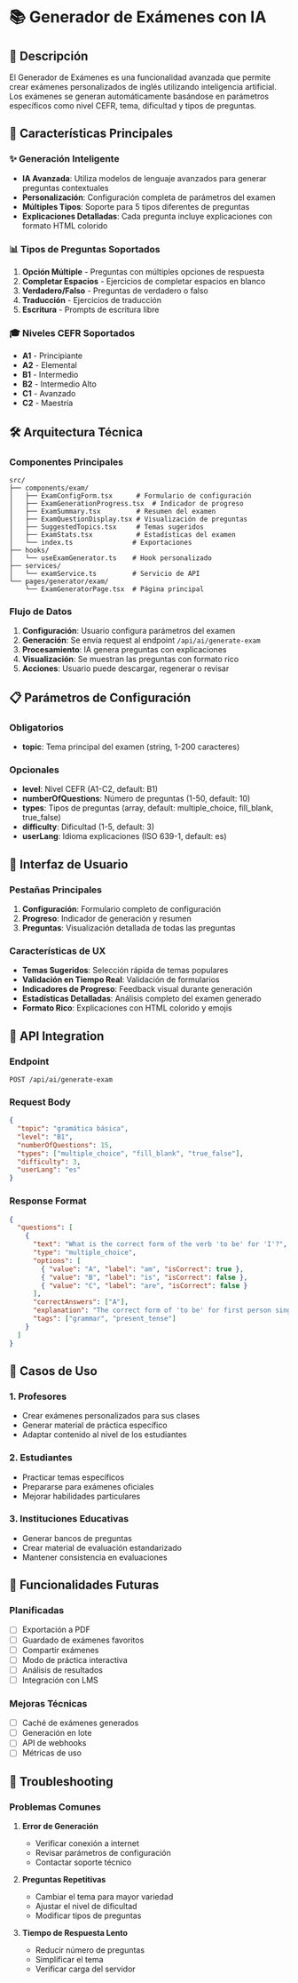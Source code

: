 # 📚 Generador de Exámenes con IA

## 🎯 Descripción

El Generador de Exámenes es una funcionalidad avanzada que permite crear exámenes personalizados de inglés utilizando inteligencia artificial. Los exámenes se generan automáticamente basándose en parámetros específicos como nivel CEFR, tema, dificultad y tipos de preguntas.

## 🚀 Características Principales

### ✨ Generación Inteligente
- **IA Avanzada**: Utiliza modelos de lenguaje avanzados para generar preguntas contextuales
- **Personalización**: Configuración completa de parámetros del examen
- **Múltiples Tipos**: Soporte para 5 tipos diferentes de preguntas
- **Explicaciones Detalladas**: Cada pregunta incluye explicaciones con formato HTML colorido

### 📊 Tipos de Preguntas Soportados

1. **Opción Múltiple** - Preguntas con múltiples opciones de respuesta
2. **Completar Espacios** - Ejercicios de completar espacios en blanco
3. **Verdadero/Falso** - Preguntas de verdadero o falso
4. **Traducción** - Ejercicios de traducción
5. **Escritura** - Prompts de escritura libre

### 🎓 Niveles CEFR Soportados

- **A1** - Principiante
- **A2** - Elemental  
- **B1** - Intermedio
- **B2** - Intermedio Alto
- **C1** - Avanzado
- **C2** - Maestría

## 🛠️ Arquitectura Técnica

### Componentes Principales

```
src/
├── components/exam/
│   ├── ExamConfigForm.tsx      # Formulario de configuración
│   ├── ExamGenerationProgress.tsx  # Indicador de progreso
│   ├── ExamSummary.tsx         # Resumen del examen
│   ├── ExamQuestionDisplay.tsx # Visualización de preguntas
│   ├── SuggestedTopics.tsx     # Temas sugeridos
│   ├── ExamStats.tsx           # Estadísticas del examen
│   └── index.ts               # Exportaciones
├── hooks/
│   └── useExamGenerator.ts    # Hook personalizado
├── services/
│   └── examService.ts         # Servicio de API
└── pages/generator/exam/
    └── ExamGeneratorPage.tsx  # Página principal
```

### Flujo de Datos

1. **Configuración**: Usuario configura parámetros del examen
2. **Generación**: Se envía request al endpoint `/api/ai/generate-exam`
3. **Procesamiento**: IA genera preguntas con explicaciones
4. **Visualización**: Se muestran las preguntas con formato rico
5. **Acciones**: Usuario puede descargar, regenerar o revisar

## 📋 Parámetros de Configuración

### Obligatorios
- **topic**: Tema principal del examen (string, 1-200 caracteres)

### Opcionales
- **level**: Nivel CEFR (A1-C2, default: B1)
- **numberOfQuestions**: Número de preguntas (1-50, default: 10)
- **types**: Tipos de preguntas (array, default: multiple_choice, fill_blank, true_false)
- **difficulty**: Dificultad (1-5, default: 3)
- **userLang**: Idioma explicaciones (ISO 639-1, default: es)

## 🎨 Interfaz de Usuario

### Pestañas Principales

1. **Configuración**: Formulario completo de configuración
2. **Progreso**: Indicador de generación y resumen
3. **Preguntas**: Visualización detallada de todas las preguntas

### Características de UX

- **Temas Sugeridos**: Selección rápida de temas populares
- **Validación en Tiempo Real**: Validación de formularios
- **Indicadores de Progreso**: Feedback visual durante generación
- **Estadísticas Detalladas**: Análisis completo del examen generado
- **Formato Rico**: Explicaciones con HTML colorido y emojis

## 🔧 API Integration

### Endpoint
```
POST /api/ai/generate-exam
```

### Request Body
```json
{
  "topic": "gramática básica",
  "level": "B1",
  "numberOfQuestions": 15,
  "types": ["multiple_choice", "fill_blank", "true_false"],
  "difficulty": 3,
  "userLang": "es"
}
```

### Response Format
```json
{
  "questions": [
    {
      "text": "What is the correct form of the verb 'to be' for 'I'?",
      "type": "multiple_choice",
      "options": [
        { "value": "A", "label": "am", "isCorrect": true },
        { "value": "B", "label": "is", "isCorrect": false },
        { "value": "C", "label": "are", "isCorrect": false }
      ],
      "correctAnswers": ["A"],
      "explanation": "The correct form of 'to be' for first person singular is 'am'.",
      "tags": ["grammar", "present_tense"]
    }
  ]
}
```

## 🎯 Casos de Uso

### 1. Profesores
- Crear exámenes personalizados para sus clases
- Generar material de práctica específico
- Adaptar contenido al nivel de los estudiantes

### 2. Estudiantes
- Practicar temas específicos
- Prepararse para exámenes oficiales
- Mejorar habilidades particulares

### 3. Instituciones Educativas
- Generar bancos de preguntas
- Crear material de evaluación estandarizado
- Mantener consistencia en evaluaciones

## 🔮 Funcionalidades Futuras

### Planificadas
- [ ] Exportación a PDF
- [ ] Guardado de exámenes favoritos
- [ ] Compartir exámenes
- [ ] Modo de práctica interactiva
- [ ] Análisis de resultados
- [ ] Integración con LMS

### Mejoras Técnicas
- [ ] Caché de exámenes generados
- [ ] Generación en lote
- [ ] API de webhooks
- [ ] Métricas de uso

## 🐛 Troubleshooting

### Problemas Comunes

1. **Error de Generación**
   - Verificar conexión a internet
   - Revisar parámetros de configuración
   - Contactar soporte técnico

2. **Preguntas Repetitivas**
   - Cambiar el tema para mayor variedad
   - Ajustar el nivel de dificultad
   - Modificar tipos de preguntas

3. **Tiempo de Respuesta Lento**
   - Reducir número de preguntas
   - Simplificar el tema
   - Verificar carga del servidor
